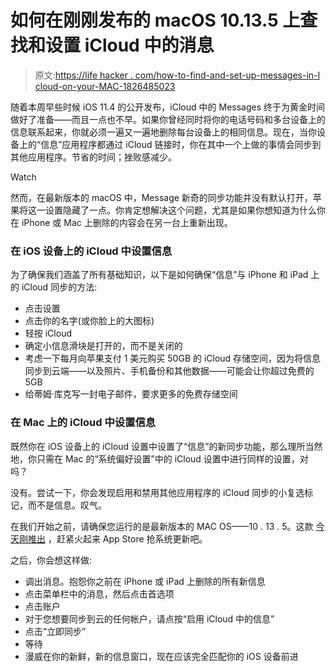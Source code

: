 # 如何在刚刚发布的 macOS 10.13.5 上查找和设置 iCloud 中的消息

> 原文:[https://life hacker . com/how-to-find-and-set-up-messages-in-I cloud-on-your-MAC-1826485023](https://lifehacker.com/how-to-find-and-set-up-messages-in-icloud-on-your-mac-1826485023)

随着本周早些时候 iOS 11.4 的公开发布，iCloud 中的 Messages 终于为黄金时间做好了准备——而且一点也不早。如果你曾经同时将你的电话号码和多台设备上的信息联系起来，你就必须一遍又一遍地删除每台设备上的相同信息。现在，当你设备上的“信息”应用程序都通过 iCloud 链接时，你在其中一个上做的事情会同步到其他应用程序。节省的时间；挫败感减少。

Watch

然而，在最新版本的 macOS 中，Message 新奇的同步功能并没有默认打开，苹果将这一设置隐藏了一点。你肯定想解决这个问题，尤其是如果你想知道为什么你在 iPhone 或 Mac 上删除的内容会在另一台上重新出现。

### 在 iOS 设备上的 iCloud 中设置信息

为了确保我们涵盖了所有基础知识，以下是如何确保“信息”与 iPhone 和 iPad 上的 iCloud 同步的方法:

*   点击设置
*   点击你的名字(或你脸上的大图标)
*   轻按 iCloud
*   确定小信息滑块是打开的，而不是关闭的
*   考虑一下每月向苹果支付 1 美元购买 50GB 的 iCloud 存储空间，因为将信息同步到云端——以及照片、手机备份和其他数据——可能会让你超过免费的 5GB
*   给蒂姆·库克写一封电子邮件，要求更多的免费存储空间

### 在 Mac 上的 iCloud 中设置信息

既然你在 iOS 设备上的 iCloud 设置中设置了“信息”的新同步功能，那么理所当然地，你只需在 Mac 的“系统偏好设置”中的 iCloud 设置中进行同样的设置，对吗？

没有。尝试一下，你会发现启用和禁用其他应用程序的 iCloud 同步的小复选标记，而不是信息。叹气。

在我们开始之前，请确保您运行的是最新版本的 MAC OS——10 . 13 . 5。这款 [今天刚推出](https://support.apple.com/en-us/HT208723) ，赶紧火起来 App Store 抢系统更新吧。

之后，你会想这样做:

*   调出消息。抱怨你之前在 iPhone 或 iPad 上删除的所有新信息
*   点击菜单栏中的消息，然后点击首选项
*   点击账户
*   对于您想要同步到云的任何帐户，请点按“启用 iCloud 中的信息”
*   点击“立即同步”
*   等待
*   漫威在你的新鲜，新的信息窗口，现在应该完全匹配你的 iOS 设备前进